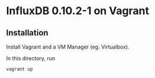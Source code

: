 # InfluxDB 0.10.2-1 on Vagrant

## Installation

Install Vagrant and a VM Manager (eg. Virtualbox).

In this directory, run 

```
vagrant up
```